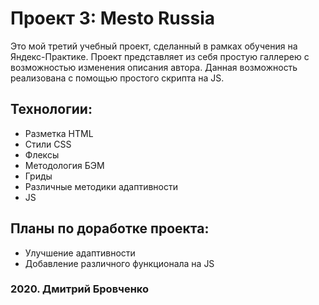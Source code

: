 # Проект 3: Mesto Russia

Это мой третий учебный проект, сделанный в рамках обучения на Яндекс-Практике.
Проект представляет из себя простую галлерею с возможностью изменения описания автора. Данная возможность реализована с помощью простого скрипта на JS.

## Технологии:
* Разметка HTML
* Стили CSS
* Флексы 
* Методология БЭМ
* Гриды
* Различные методики адаптивности 
* JS

## Планы по доработке проекта:
* Улучшение адаптивности
* Добавление различного функционала на JS

### 2020. Дмитрий Бровченко